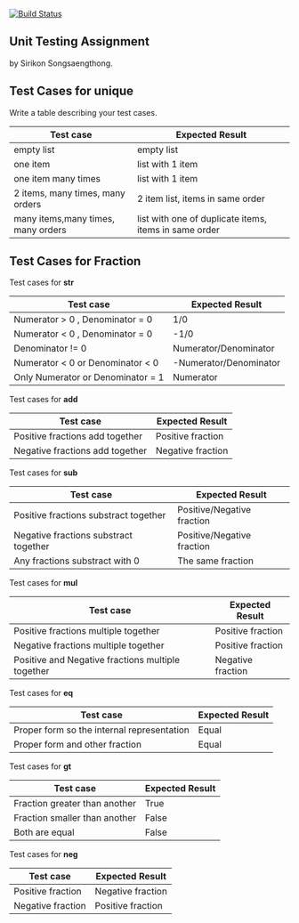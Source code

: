 [![Build Status](https://travis-ci.com/Sirikonss/unittesting-Sirikonss.svg?branch=master)](https://travis-ci.com/Sirikonss/unittesting-Sirikonss)

## Unit Testing Assignment

by Sirikon Songsaengthong.


## Test Cases for unique

Write a table describing your test cases.

| Test case              |  Expected Result    |
|------------------------|---------------------|
| empty list             |  empty list         |
| one item               |  list with 1 item   |
| one item many times    |  list with 1 item   |
| 2 items, many times, many orders | 2 item list, items in same order  |
| many items,many times, many orders  |  list with one of duplicate items, items in same order  |


## Test Cases for Fraction

Test cases for __str__ 

| Test case                         |  Expected Result         |
|-----------------------------------|--------------------------|
| Numerator > 0 , Denominator = 0   |   1/0                    |
| Numerator < 0 , Denominator = 0   |  -1/0                    |
| Denominator != 0                  |  Numerator/Denominator   |
| Numerator < 0 or Denominator < 0  |  -Numerator/Denominator  |
| Only Numerator or Denominator = 1 |  Numerator               |

Test cases for __add__ 

| Test case                         |  Expected Result         |
|-----------------------------------|--------------------------|
| Positive fractions add together   |   Positive fraction      |
| Negative fractions add together   |   Negative fraction      |

Test cases for __sub__ 

| Test case                             |  Expected Result             |
|---------------------------------------|------------------------------|
| Positive fractions substract together |  Positive/Negative fraction  |
| Negative fractions substract together |  Positive/Negative fraction  |
| Any fractions substract with 0        |  The same fraction           |

Test cases for __mul__ 

| Test case                                         |  Expected Result     |
|---------------------------------------------------|----------------------|
| Positive fractions multiple together              |  Positive fraction   |
| Negative fractions multiple together              |  Positive fraction   |
| Positive and Negative fractions multiple together |  Negative fraction   |

Test cases for __eq__ 

| Test case                                   |  Expected Result |
|---------------------------------------------|------------------|
| Proper form so the internal representation  |  Equal           |
| Proper form and other fraction              |  Equal           |

Test cases for __gt__ 

| Test case                      |  Expected Result  |
|--------------------------------|-------------------|
| Fraction greater than another  |  True             |
| Fraction smaller than another  |  False            |
| Both are equal                 |  False            |

Test cases for __neg__ 

| Test case            |  Expected Result      |
|----------------------|-----------------------|
| Positive fraction    |   Negative fraction   |
| Negative fraction    |   Positive fraction   |

















